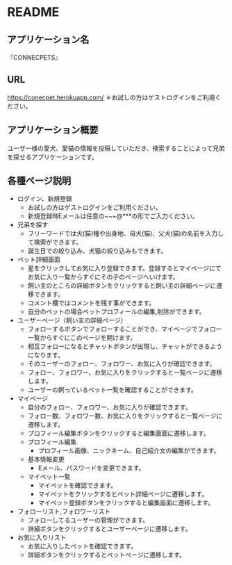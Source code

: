 # README

## アプリケーション名
『CONNECPETS』

## URL
https://conecpet.herokuapp.com/
＊お試しの方はゲストログインをご利用ください。

## アプリケーション概要
ユーザー様の愛犬、愛猫の情報を投稿していただき、検索することによって兄弟を探せるアプリケーションです。

## 各種ページ説明
- ログイン、新規登録
  - お試しの方はゲストログインをご利用ください。
  - 新規登録時Eメールは任意の~~~@***の形でご入力ください。
- 兄弟を探す
  - フリーワードでは犬(猫)種や出身地、母犬(猫)、父犬(猫)の名前を入力して検索ができます。
  - 誕生日での絞り込み、犬猫の絞り込みもできます。
- ペット詳細画面
  - 星をクリックしてお気に入り登録できます。登録するとマイページにてお気に入り一覧からすぐにその子のページへいけます。
  - 飼い主のところの詳細ボタンをクリックすると飼い主の詳細ページに遷移できます。
  - コメント欄ではコメントを残す事ができます。
  - 自分のペットの場合ペットプロフィールの編集,削除ができます。
- ユーザーページ（飼い主の詳細ページ）
  - フォローするボタンでフォローすることができ、マイページでフォロー一覧からすぐにこのページを開けます。
  - 相互フォローになるとチャットボタンが出現し、チャットができるようになります。
  - そのユーザーのフォロー、フォロワー、お気に入りが確認できます。
  - フォロー、フォロワー、お気に入りをクリックすると一覧ページに遷移します。
  - ユーザーの飼っているペット一覧を確認することができます。
- マイページ
  - 自分のフォロー、フォロワー、お気に入りが確認できます。
  - フォロー数、フォロワー数、お気に入りをクリックすると一覧ページに遷移します。
  - プロフィール編集ボタンをクリックすると編集画面に遷移します。
  - プロフィール編集
    - プロフィール画像、ニックネーム、自己紹介文の編集ができます。
  - 基本情報変更
    - Eメール、パスワードを変更できます。
  - マイペット一覧
    - マイペットを確認できます。
    - マイペットをクリックするとペット詳細ページに遷移します。
    - マイペット登録ボタンをクリックすると編集画面に遷移します。
- フォローリスト,フォロワーリスト
  - フォローしてるユーザーの管理ができます。
  - 詳細ボタンをクリックするとユーザーページに遷移します。
- お気に入りリスト
  - お気に入りしたペットを確認できます。
  - 詳細ボタンをクリックするとペットページに遷移します。